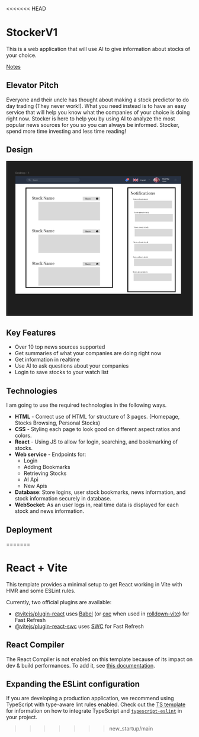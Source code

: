 <<<<<<< HEAD
# StockerV1
This is a web application that will use AI to give information about stocks of your choice. 

[Notes](notes.md)

## Elevator Pitch

Everyone and their uncle has thought about making a stock predictor to do day trading (They never work!). What you need instead is to have an easy service that will help you know what the companies of your choice is doing right now. Stocker is here to help you by using AI to analyze the most popular news sources for you so you can always be informed. Stocker, spend more time investing and less time reading!

## Design

![Webapp Design](image.png)

## Key Features

- Over 10 top news sources supported
- Get summaries of what your companies are doing right now
- Get information in realtime
- Use AI to ask questions about your companies
- Login to save stocks to your watch list
                
## Technologies
I am going to use the required technologies in the following ways.

- **HTML** - Correct use of HTML for structure of 3 pages. (Homepage, Stocks Browsing, Personal Stocks)
- **CSS** - Styling each page to look good on different aspect ratios and colors.
- **React** - Using JS to allow for login, searching, and bookmarking of stocks.
- **Web service** - Endpoints for:
    - Login
    - Adding Bookmarks
    - Retrieving Stocks
    - AI Api
    - New Apis
- **Database**: Store logins, user stock bookmarks, news information, and stock information securely in database.
- **WebSocket**: As an user logs in, real time data is displayed for each stock and news information.


## Deployment
=======
# React + Vite

This template provides a minimal setup to get React working in Vite with HMR and some ESLint rules.

Currently, two official plugins are available:

- [@vitejs/plugin-react](https://github.com/vitejs/vite-plugin-react/blob/main/packages/plugin-react) uses [Babel](https://babeljs.io/) (or [oxc](https://oxc.rs) when used in [rolldown-vite](https://vite.dev/guide/rolldown)) for Fast Refresh
- [@vitejs/plugin-react-swc](https://github.com/vitejs/vite-plugin-react/blob/main/packages/plugin-react-swc) uses [SWC](https://swc.rs/) for Fast Refresh

## React Compiler

The React Compiler is not enabled on this template because of its impact on dev & build performances. To add it, see [this documentation](https://react.dev/learn/react-compiler/installation).

## Expanding the ESLint configuration

If you are developing a production application, we recommend using TypeScript with type-aware lint rules enabled. Check out the [TS template](https://github.com/vitejs/vite/tree/main/packages/create-vite/template-react-ts) for information on how to integrate TypeScript and [`typescript-eslint`](https://typescript-eslint.io) in your project.
>>>>>>> new_startup/main

